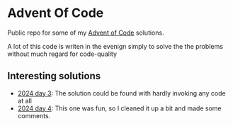 # Advent Of Code

Public repo for some of my [Advent of Code](https://adventofcode.com/) solutions.

A lot of this code is writen in the evenign simply to solve the the problems without much regard for code-quality

## Interesting solutions

- [2024 day 3](2024/3/part-1/README.md): The solution could be found with hardly invoking any code at all
- [2024 day 4](2024/4/part-2/doit.hs): This one was fun, so I cleaned it up a bit and made some comments.
